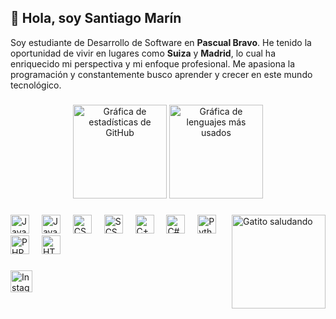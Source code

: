 <h2 align="left">👋 Hola, soy Santiago Marín</h2>

<p align="left">
  Soy estudiante de Desarrollo de Software en <strong>Pascual Bravo</strong>. He tenido la oportunidad de vivir en lugares como <strong>Suiza</strong> y <strong>Madrid</strong>, lo cual ha enriquecido mi perspectiva y mi enfoque profesional. Me apasiona la programación y constantemente busco aprender y crecer en este mundo tecnológico.
</p>

###

<div align="center">
  <img src="https://github-readme-stats.vercel.app/api?username=saTmo2&hide_title=false&hide_rank=false&show_icons=true&include_all_commits=true&count_private=true&disable_animations=false&theme=dracula&locale=es&hide_border=false" height="150" alt="Gráfica de estadísticas de GitHub" />
  <img src="https://github-readme-stats.vercel.app/api/top-langs?username=saTmo2&locale=es&hide_title=false&layout=compact&card_width=320&langs_count=5&theme=dracula&hide_border=false" height="150" alt="Gráfica de lenguajes más usados" />
</div>

###

<img align="right" height="150" src="https://media.giphy.com/media/JIX9t2j0ZTN9S/giphy.gif" alt="Gatito saludando" />

###

<div align="left">
  <img src="https://cdn.jsdelivr.net/gh/devicons/devicon/icons/javascript/javascript-original.svg" height="30" alt="JavaScript" />
  <img width="12" />
  <img src="https://cdn.jsdelivr.net/gh/devicons/devicon/icons/java/java-original.svg" height="30" alt="Java" />
  <img width="12" />
  <img src="https://cdn.jsdelivr.net/gh/devicons/devicon/icons/css3/css3-original.svg" height="30" alt="CSS3" />
  <img width="12" />
  <img src="https://cdn.jsdelivr.net/gh/devicons/devicon/icons/scss/scss-original.svg" height="30" alt="SCSS" />
  <img width="12" />
  <img src="https://cdn.jsdelivr.net/gh/devicons/devicon/icons/cplusplus/cplusplus-original.svg" height="30" alt="C++" />
  <img width="12" />
  <img src="https://cdn.jsdelivr.net/gh/devicons/devicon/icons/csharp/csharp-original.svg" height="30" alt="C#" />
  <img width="12" />
  <img src="https://cdn.jsdelivr.net/gh/devicons/devicon/icons/python/python-original.svg" height="30" alt="Python" />
  <img width="12" />
  <img src="https://cdn.jsdelivr.net/gh/devicons/devicon/icons/php/php-original.svg" height="30" alt="PHP" />
  <img width="12" />
  <img src="https://cdn.jsdelivr.net/gh/devicons/devicon/icons/html5/html5-original.svg" height="30" alt="HTML5" />
</div>

###

<div align="left">
  <a href="https://www.instagram.com/_osorio_s_m?igsh=MWIzczI1MzcxaGdhZQ==" target="_blank">
    <img src="https://img.shields.io/static/v1?message=Instagram&logo=instagram&label=&color=E4405F&logoColor=white&labelColor=&style=for-the-badge" height="35" alt="Instagram" />
  </a>
</div>

###

<br clear="both">
